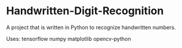 # Handwritten-Digit-Recognition
A project that is written in Python to recognize handwritten numbers.


Uses:
tensorflow
numpy
matplotlib
opencv-python
